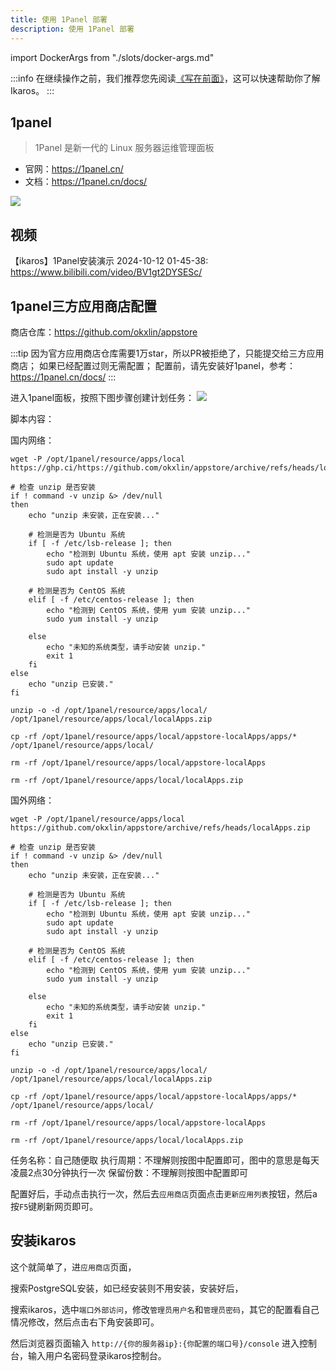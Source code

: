 ```yaml
---
title: 使用 1Panel 部署
description: 使用 1Panel 部署
---
```


import DockerArgs from "./slots/docker-args.md"

:::info
在继续操作之前，我们推荐您先阅读[《写在前面》](../prepare)，这可以快速帮助你了解 Ikaros。
:::


## 1panel

> 1Panel 是新一代的 Linux 服务器运维管理面板

- 官网：<https://1panel.cn/>
- 文档：<https://1panel.cn/docs/>

![](https://resource.fit2cloud.com/1panel/img/overview.png)

## 视频

【ikaros】1Panel安装演示 2024-10-12 01-45-38: <https://www.bilibili.com/video/BV1gt2DYSESc/>

## 1panel三方应用商店配置

商店仓库：<https://github.com/okxlin/appstore>

:::tip
因为官方应用商店仓库需要1万star，所以PR被拒绝了，只能提交给三方应用商店；
如果已经配置过则无需配置；
配置前，请先安装好1panel，参考：<https://1panel.cn/docs/>
:::

进入1panel面板，按照下图步骤创建计划任务：
![](/img/getting-started-install-1panel/Snipaste_2024-10-10_17-15-03.png)

脚本内容：

国内网络：
```
wget -P /opt/1panel/resource/apps/local https://ghp.ci/https://github.com/okxlin/appstore/archive/refs/heads/localApps.zip

# 检查 unzip 是否安装
if ! command -v unzip &> /dev/null
then
    echo "unzip 未安装，正在安装..."

    # 检测是否为 Ubuntu 系统
    if [ -f /etc/lsb-release ]; then
        echo "检测到 Ubuntu 系统，使用 apt 安装 unzip..."
        sudo apt update
        sudo apt install -y unzip

    # 检测是否为 CentOS 系统
    elif [ -f /etc/centos-release ]; then
        echo "检测到 CentOS 系统，使用 yum 安装 unzip..."
        sudo yum install -y unzip

    else
        echo "未知的系统类型，请手动安装 unzip."
        exit 1
    fi
else
    echo "unzip 已安装."
fi

unzip -o -d /opt/1panel/resource/apps/local/ /opt/1panel/resource/apps/local/localApps.zip

cp -rf /opt/1panel/resource/apps/local/appstore-localApps/apps/* /opt/1panel/resource/apps/local/

rm -rf /opt/1panel/resource/apps/local/appstore-localApps

rm -rf /opt/1panel/resource/apps/local/localApps.zip
```

国外网络：
```
wget -P /opt/1panel/resource/apps/local https://github.com/okxlin/appstore/archive/refs/heads/localApps.zip

# 检查 unzip 是否安装
if ! command -v unzip &> /dev/null
then
    echo "unzip 未安装，正在安装..."

    # 检测是否为 Ubuntu 系统
    if [ -f /etc/lsb-release ]; then
        echo "检测到 Ubuntu 系统，使用 apt 安装 unzip..."
        sudo apt update
        sudo apt install -y unzip

    # 检测是否为 CentOS 系统
    elif [ -f /etc/centos-release ]; then
        echo "检测到 CentOS 系统，使用 yum 安装 unzip..."
        sudo yum install -y unzip

    else
        echo "未知的系统类型，请手动安装 unzip."
        exit 1
    fi
else
    echo "unzip 已安装."
fi

unzip -o -d /opt/1panel/resource/apps/local/ /opt/1panel/resource/apps/local/localApps.zip

cp -rf /opt/1panel/resource/apps/local/appstore-localApps/apps/* /opt/1panel/resource/apps/local/

rm -rf /opt/1panel/resource/apps/local/appstore-localApps

rm -rf /opt/1panel/resource/apps/local/localApps.zip
```

任务名称：自己随便取
执行周期：不理解则按图中配置即可，图中的意思是每天凌晨2点30分钟执行一次
保留份数：不理解则按图中配置即可

配置好后，手动点击执行一次，然后去`应用商店`页面点击`更新应用列表`按钮，然后a按`F5`键刷新网页即可。

## 安装ikaros

这个就简单了，进`应用商店`页面，

搜索PostgreSQL安装，如已经安装则不用安装，安装好后，

搜索ikaros，选中`端口外部访问`，修改`管理员用户名`和`管理员密码`，其它的配置看自己情况修改，然后点击右下角安装即可。

然后浏览器页面输入 `http://{你的服务器ip}:{你配置的端口号}/console` 进入控制台，输入用户名密码登录ikaros控制台。